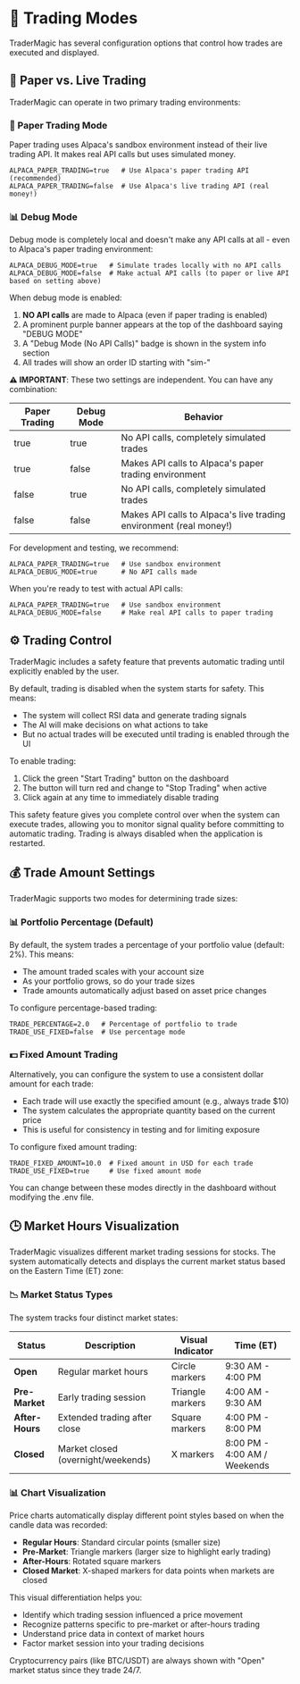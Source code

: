 # 🚦 Trading Modes

TraderMagic has several configuration options that control how trades are executed and displayed.

## 🔄 Paper vs. Live Trading

TraderMagic can operate in two primary trading environments:

### 📝 Paper Trading Mode

Paper trading uses Alpaca's sandbox environment instead of their live trading API. It makes real API calls but uses simulated money.

```
ALPACA_PAPER_TRADING=true   # Use Alpaca's paper trading API (recommended)
ALPACA_PAPER_TRADING=false  # Use Alpaca's live trading API (real money!)
```

### 📊 Debug Mode 

Debug mode is completely local and doesn't make any API calls at all - even to Alpaca's paper trading environment:

```
ALPACA_DEBUG_MODE=true   # Simulate trades locally with no API calls
ALPACA_DEBUG_MODE=false  # Make actual API calls (to paper or live API based on setting above)
```

When debug mode is enabled:
1. **NO API calls** are made to Alpaca (even if paper trading is enabled)
2. A prominent purple banner appears at the top of the dashboard saying "DEBUG MODE"
3. A "Debug Mode (No API Calls)" badge is shown in the system info section
4. All trades will show an order ID starting with "sim-"

**⚠️ IMPORTANT**: These two settings are independent. You can have any combination:

| Paper Trading | Debug Mode | Behavior |
|---------------|------------|----------|
| true          | true       | No API calls, completely simulated trades |
| true          | false      | Makes API calls to Alpaca's paper trading environment |
| false         | true       | No API calls, completely simulated trades |
| false         | false      | Makes API calls to Alpaca's live trading environment (real money!) |

For development and testing, we recommend:
```
ALPACA_PAPER_TRADING=true   # Use sandbox environment
ALPACA_DEBUG_MODE=true      # No API calls made
```

When you're ready to test with actual API calls:
```
ALPACA_PAPER_TRADING=true   # Use sandbox environment
ALPACA_DEBUG_MODE=false     # Make real API calls to paper trading
```

## ⚙️ Trading Control

TraderMagic includes a safety feature that prevents automatic trading until explicitly enabled by the user.

By default, trading is disabled when the system starts for safety. This means:
- The system will collect RSI data and generate trading signals
- The AI will make decisions on what actions to take
- But no actual trades will be executed until trading is enabled through the UI

To enable trading:
1. Click the green "Start Trading" button on the dashboard
2. The button will turn red and change to "Stop Trading" when active
3. Click again at any time to immediately disable trading

This safety feature gives you complete control over when the system can execute trades, allowing you to monitor signal quality before committing to automatic trading. Trading is always disabled when the application is restarted.

## 💰 Trade Amount Settings

TraderMagic supports two modes for determining trade sizes:

### 📊 Portfolio Percentage (Default)

By default, the system trades a percentage of your portfolio value (default: 2%). This means:
- The amount traded scales with your account size
- As your portfolio grows, so do your trade sizes
- Trade amounts automatically adjust based on asset price changes

To configure percentage-based trading:
```
TRADE_PERCENTAGE=2.0   # Percentage of portfolio to trade 
TRADE_USE_FIXED=false  # Use percentage mode
```

### 💵 Fixed Amount Trading

Alternatively, you can configure the system to use a consistent dollar amount for each trade:
- Each trade will use exactly the specified amount (e.g., always trade $10)
- The system calculates the appropriate quantity based on the current price
- This is useful for consistency in testing and for limiting exposure

To configure fixed amount trading:
```
TRADE_FIXED_AMOUNT=10.0  # Fixed amount in USD for each trade
TRADE_USE_FIXED=true     # Use fixed amount mode
```

You can change between these modes directly in the dashboard without modifying the .env file.

## 🕒 Market Hours Visualization

TraderMagic visualizes different market trading sessions for stocks. The system automatically detects and displays the current market status based on the Eastern Time (ET) zone:

### 📉 Market Status Types

The system tracks four distinct market states:

| Status | Description | Visual Indicator | Time (ET) |
|--------|-------------|------------------|-----------|
| **Open** | Regular market hours | Circle markers | 9:30 AM - 4:00 PM |
| **Pre-Market** | Early trading session | Triangle markers | 4:00 AM - 9:30 AM |
| **After-Hours** | Extended trading after close | Square markers | 4:00 PM - 8:00 PM |
| **Closed** | Market closed (overnight/weekends) | X markers | 8:00 PM - 4:00 AM / Weekends |

### 📊 Chart Visualization

Price charts automatically display different point styles based on when the candle data was recorded:

- **Regular Hours**: Standard circular points (smaller size)
- **Pre-Market**: Triangle markers (larger size to highlight early trading)
- **After-Hours**: Rotated square markers
- **Closed Market**: X-shaped markers for data points when markets are closed

This visual differentiation helps you:
- Identify which trading session influenced a price movement
- Recognize patterns specific to pre-market or after-hours trading
- Understand price data in context of market hours
- Factor market session into your trading decisions

Cryptocurrency pairs (like BTC/USDT) are always shown with "Open" market status since they trade 24/7.